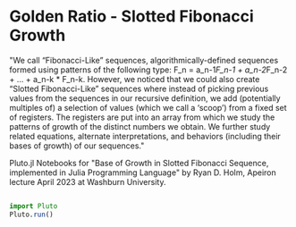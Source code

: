 # Golden Ratio - Slotted Fibonacci Growth


"We call “Fibonacci-Like” sequences, algorithmically-defined sequences formed using patterns of the following type: F_n = a_n-1*F_n-1 + a_n-2*F_n-2 + … + a_n-k * F_n-k. However, we noticed that we could also create “Slotted Fibonacci-Like” sequences where instead of picking previous values from the sequences in our recursive definition, we add (potentially multiples of) a selection of values (which we call a ‘scoop’) from a fixed set of registers. The registers are put into an array from which we study the patterns of growth of the distinct numbers we obtain. We further study related equations, alternate interpretations, and behaviors (including their bases of growth) of our sequences."


Pluto.jl Notebooks for "Base of Growth in Slotted Fibonacci Sequence, implemented in Julia Programming Language" by Ryan D. Holm, Apeiron lecture April 2023 at Washburn University.


```jl

import Pluto
Pluto.run()

```
